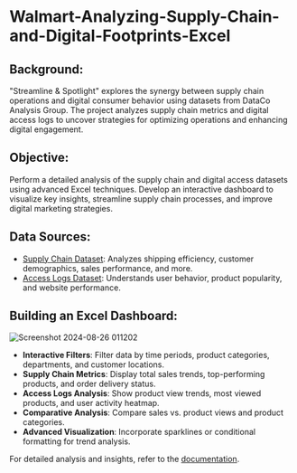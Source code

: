 # Walmart-Analyzing-Supply-Chain-and-Digital-Footprints-Excel
## Background:

"Streamline & Spotlight" explores the synergy between supply chain operations and digital consumer behavior using datasets from DataCo Analysis Group. The project analyzes supply chain metrics and digital access logs to uncover strategies for optimizing operations and enhancing digital engagement.

## Objective:

Perform a detailed analysis of the supply chain and digital access datasets using advanced Excel techniques. Develop an interactive dashboard to visualize key insights, streamline supply chain processes, and improve digital marketing strategies.

## Data Sources:

- [Supply Chain Dataset](https://drive.google.com/file/d/1JETWPDCK4zh6vayWnjGB0oJOwHYI9gYV/view?usp=sharing): Analyzes shipping efficiency, customer demographics, sales performance, and more.
- [Access Logs Dataset](https://drive.google.com/file/d/1DsO-8x9ZNGdd7TPOVofMEjmdtYXhA_Y2/view?usp=sharing): Understands user behavior, product popularity, and website performance.


## Building an Excel Dashboard:
![Screenshot 2024-08-26 011202](https://github.com/user-attachments/assets/3aeece82-ca61-4fb7-8675-0f074f1ac1e9)

- **Interactive Filters**: Filter data by time periods, product categories, departments, and customer locations.
- **Supply Chain Metrics**: Display total sales trends, top-performing products, and order delivery status.
- **Access Logs Analysis**: Show product view trends, most viewed products, and user activity heatmap.
- **Comparative Analysis**: Compare sales vs. product views and product categories.
- **Advanced Visualization**: Incorporate sparklines or conditional formatting for trend analysis.

For detailed analysis and insights, refer to the [documentation](https://docs.google.com/spreadsheets/d/14plsisdrciXDx5Qn7iRDCYFE07wB6oNN/edit?usp=sharing&ouid=100394192478694486331&rtpof=true&sd=true).

